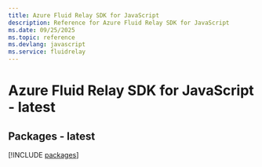 ```yaml
---
title: Azure Fluid Relay SDK for JavaScript
description: Reference for Azure Fluid Relay SDK for JavaScript
ms.date: 09/25/2025
ms.topic: reference
ms.devlang: javascript
ms.service: fluidrelay
---
```

# Azure Fluid Relay SDK for JavaScript - latest
## Packages - latest
[!INCLUDE [packages](fluid-relay-index.md)]
